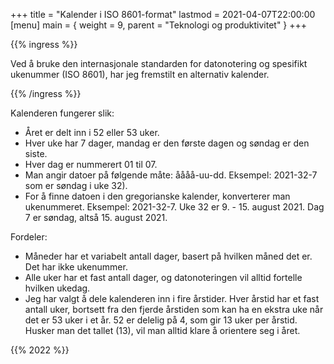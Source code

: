 +++
title = "Kalender i ISO 8601-format"
lastmod = 2021-04-07T22:00:00
[menu]
main = { weight = 9, parent = "Teknologi og produktivitet" }
+++

{{% ingress %}}

Ved å bruke den internasjonale standarden for datonotering og spesifikt
ukenummer (ISO 8601), har jeg fremstilt en alternativ kalender.

{{% /ingress %}}

Kalenderen fungerer slik:

- Året er delt inn i 52 eller 53 uker.
- Hver uke har 7 dager, mandag er den første dagen og søndag er den siste.
- Hver dag er nummerert 01 til 07.
- Man angir datoer på følgende måte: åååå-uu-dd. Eksempel: 2021-32-7 som er søndag i uke 32).
- For å finne datoen i den gregorianske kalender, konverterer man ukenummeret.
Eksempel: 2021-32-7. Uke 32 er 9. - 15. august 2021. Dag 7 er søndag, altså 15. august 2021.

Fordeler:

- Måneder har et variabelt antall dager, basert på hvilken måned det er. Det har ikke ukenummer.
- Alle uker har et fast antall dager, og datonoteringen vil alltid fortelle hvilken ukedag.
- Jeg har valgt å dele kalenderen inn i fire årstider. Hver årstid har et fast antall uker,
bortsett fra den fjerde årstiden som kan ha en ekstra uke når det er 53 uker i et år.
52 er delelig på 4, som gir 13 uker per årstid. Husker man det tallet (13), vil man alltid
klare å orientere seg i året.

{{% 2022 %}}
